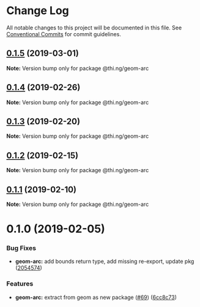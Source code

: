 # Change Log

All notable changes to this project will be documented in this file.
See [Conventional Commits](https://conventionalcommits.org) for commit guidelines.

## [0.1.5](https://github.com/thi-ng/umbrella/compare/@thi.ng/geom-arc@0.1.4...@thi.ng/geom-arc@0.1.5) (2019-03-01)

**Note:** Version bump only for package @thi.ng/geom-arc





## [0.1.4](https://github.com/thi-ng/umbrella/compare/@thi.ng/geom-arc@0.1.3...@thi.ng/geom-arc@0.1.4) (2019-02-26)

**Note:** Version bump only for package @thi.ng/geom-arc





## [0.1.3](https://github.com/thi-ng/umbrella/compare/@thi.ng/geom-arc@0.1.2...@thi.ng/geom-arc@0.1.3) (2019-02-20)

**Note:** Version bump only for package @thi.ng/geom-arc





## [0.1.2](https://github.com/thi-ng/umbrella/compare/@thi.ng/geom-arc@0.1.1...@thi.ng/geom-arc@0.1.2) (2019-02-15)

**Note:** Version bump only for package @thi.ng/geom-arc





## [0.1.1](https://github.com/thi-ng/umbrella/compare/@thi.ng/geom-arc@0.1.0...@thi.ng/geom-arc@0.1.1) (2019-02-10)

**Note:** Version bump only for package @thi.ng/geom-arc





# 0.1.0 (2019-02-05)


### Bug Fixes

* **geom-arc:** add bounds return type, add missing re-export, update pkg ([2054574](https://github.com/thi-ng/umbrella/commit/2054574))


### Features

* **geom-arc:** extract from geom as new package ([#69](https://github.com/thi-ng/umbrella/issues/69)) ([6cc8c73](https://github.com/thi-ng/umbrella/commit/6cc8c73))
